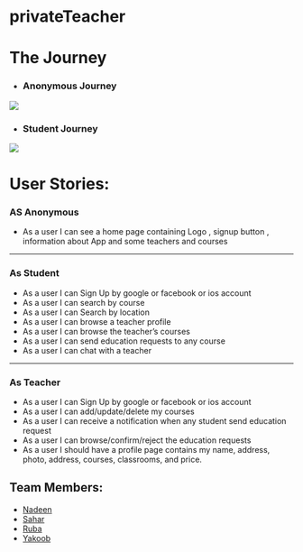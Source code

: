 # privateTeacher



# The Journey

* ###   Anonymous Journey 
![](https://i.imgur.com/t6zTbd0.png)

* ###  Student Journey
![](https://i.imgur.com/BGpLjGk.png)



# User Stories: 
### AS Anonymous

* As a user I can see a home page containing Logo , signup button ,  information about App and some teachers and courses 
---
### As Student 
* As a user I can Sign Up by google or facebook or ios account
* As a user I can search by course
* As a user I can Search by location
* As a user I can browse a teacher profile
* As a user I can browse the teacher’s courses 
* As a user I can send education requests to any course
* As a user I can chat with a teacher
---
### As Teacher
* As a user I can Sign Up by google or facebook or ios account
* As a user I can add/update/delete my courses
* As a user I can receive a notification when any student send education request
* As a user I can browse/confirm/reject the education requests
* As a user I should have a profile page contains my name, address, photo, address, courses, classrooms, and price. 





 ## Team Members: 
 - [Nadeen](https://github.com/Nadeen123)
 - [Sahar](https://github.com/saharAdem)
 - [Ruba](https://github.com/rubasider)
 - [Yakoob](https://github.com/YakoobHammouri)
